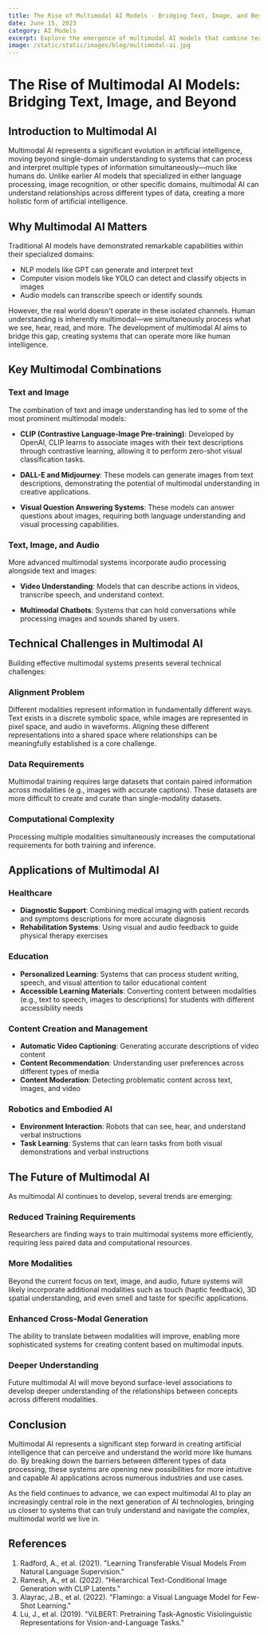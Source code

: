 ```yaml
---
title: The Rise of Multimodal AI Models - Bridging Text, Image, and Beyond
date: June 15, 2023
category: AI Models
excerpt: Explore the emergence of multimodal AI models that combine text, image, and video understanding for more comprehensive AI applications.
image: /static/static/images/blog/multimodal-ai.jpg
---
```


# The Rise of Multimodal AI Models: Bridging Text, Image, and Beyond

## Introduction to Multimodal AI

Multimodal AI represents a significant evolution in artificial intelligence, moving beyond single-domain understanding to systems that can process and interpret multiple types of information simultaneously—much like humans do. Unlike earlier AI models that specialized in either language processing, image recognition, or other specific domains, multimodal AI can understand relationships across different types of data, creating a more holistic form of artificial intelligence.

## Why Multimodal AI Matters

Traditional AI models have demonstrated remarkable capabilities within their specialized domains:

- NLP models like GPT can generate and interpret text
- Computer vision models like YOLO can detect and classify objects in images
- Audio models can transcribe speech or identify sounds

However, the real world doesn't operate in these isolated channels. Human understanding is inherently multimodal—we simultaneously process what we see, hear, read, and more. The development of multimodal AI aims to bridge this gap, creating systems that can operate more like human intelligence.

## Key Multimodal Combinations

### Text and Image

The combination of text and image understanding has led to some of the most prominent multimodal models:

- **CLIP (Contrastive Language-Image Pre-training)**: Developed by OpenAI, CLIP learns to associate images with their text descriptions through contrastive learning, allowing it to perform zero-shot visual classification tasks.

- **DALL-E and Midjourney**: These models can generate images from text descriptions, demonstrating the potential of multimodal understanding in creative applications.

- **Visual Question Answering Systems**: These models can answer questions about images, requiring both language understanding and visual processing capabilities.

### Text, Image, and Audio

More advanced multimodal systems incorporate audio processing alongside text and images:

- **Video Understanding**: Models that can describe actions in videos, transcribe speech, and understand context.

- **Multimodal Chatbots**: Systems that can hold conversations while processing images and sounds shared by users.

## Technical Challenges in Multimodal AI

Building effective multimodal systems presents several technical challenges:

### Alignment Problem

Different modalities represent information in fundamentally different ways. Text exists in a discrete symbolic space, while images are represented in pixel space, and audio in waveforms. Aligning these different representations into a shared space where relationships can be meaningfully established is a core challenge.

### Data Requirements

Multimodal training requires large datasets that contain paired information across modalities (e.g., images with accurate captions). These datasets are more difficult to create and curate than single-modality datasets.

### Computational Complexity

Processing multiple modalities simultaneously increases the computational requirements for both training and inference.

## Applications of Multimodal AI

### Healthcare

- **Diagnostic Support**: Combining medical imaging with patient records and symptoms descriptions for more accurate diagnosis
- **Rehabilitation Systems**: Using visual and audio feedback to guide physical therapy exercises

### Education

- **Personalized Learning**: Systems that can process student writing, speech, and visual attention to tailor educational content
- **Accessible Learning Materials**: Converting content between modalities (e.g., text to speech, images to descriptions) for students with different accessibility needs

### Content Creation and Management

- **Automatic Video Captioning**: Generating accurate descriptions of video content
- **Content Recommendation**: Understanding user preferences across different types of media
- **Content Moderation**: Detecting problematic content across text, images, and video

### Robotics and Embodied AI

- **Environment Interaction**: Robots that can see, hear, and understand verbal instructions
- **Task Learning**: Systems that can learn tasks from both visual demonstrations and verbal instructions

## The Future of Multimodal AI

As multimodal AI continues to develop, several trends are emerging:

### Reduced Training Requirements

Researchers are finding ways to train multimodal systems more efficiently, requiring less paired data and computational resources.

### More Modalities

Beyond the current focus on text, image, and audio, future systems will likely incorporate additional modalities such as touch (haptic feedback), 3D spatial understanding, and even smell and taste for specific applications.

### Enhanced Cross-Modal Generation

The ability to translate between modalities will improve, enabling more sophisticated systems for creating content based on multimodal inputs.

### Deeper Understanding

Future multimodal AI will move beyond surface-level associations to develop deeper understanding of the relationships between concepts across different modalities.

## Conclusion

Multimodal AI represents a significant step forward in creating artificial intelligence that can perceive and understand the world more like humans do. By breaking down the barriers between different types of data processing, these systems are opening new possibilities for more intuitive and capable AI applications across numerous industries and use cases.

As the field continues to advance, we can expect multimodal AI to play an increasingly central role in the next generation of AI technologies, bringing us closer to systems that can truly understand and navigate the complex, multimodal world we live in.

## References

1. Radford, A., et al. (2021). "Learning Transferable Visual Models From Natural Language Supervision."
2. Ramesh, A., et al. (2022). "Hierarchical Text-Conditional Image Generation with CLIP Latents."
3. Alayrac, J.B., et al. (2022). "Flamingo: a Visual Language Model for Few-Shot Learning."
4. Lu, J., et al. (2019). "ViLBERT: Pretraining Task-Agnostic Visiolinguistic Representations for Vision-and-Language Tasks."